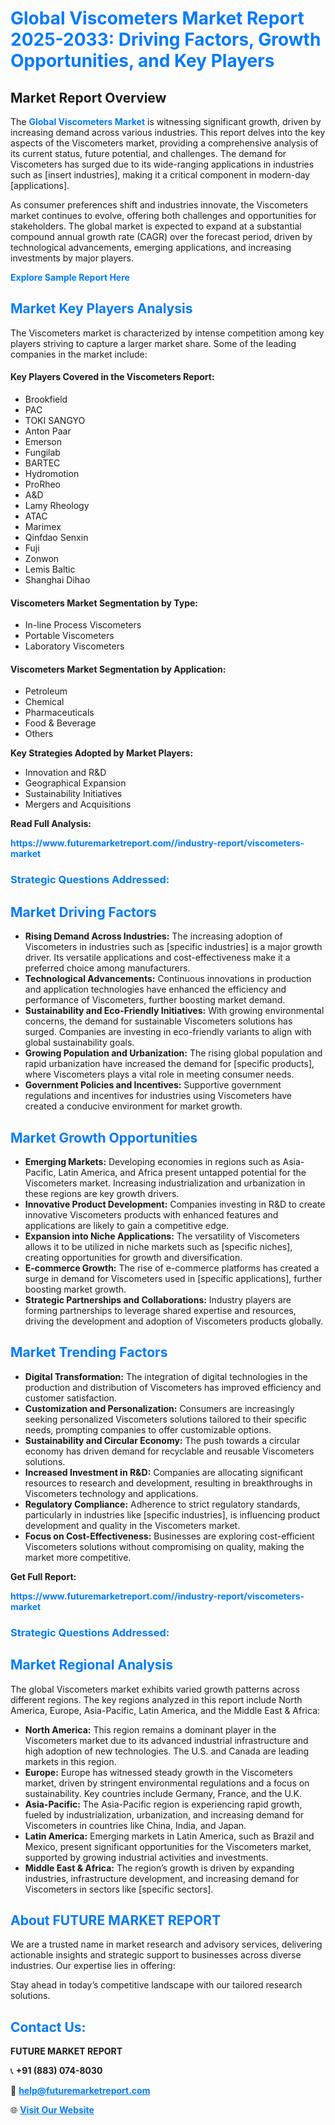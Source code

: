 <h1 style="color: #007BFF;">Global Viscometers Market Report 2025-2033: Driving Factors, Growth Opportunities, and Key Players</h1>

<section id="overview">
<h2>Market Report Overview</h2>
<p>The <a href="https://www.futuremarketreport.com//industry-report/viscometers-market" style="color: #007BFF; text-decoration: none;"><strong>Global Viscometers Market</strong></a> is witnessing significant growth, driven by increasing demand across various industries. This report delves into the key aspects of the Viscometers market, providing a comprehensive analysis of its current status, future potential, and challenges. The demand for Viscometers has surged due to its wide-ranging applications in industries such as [insert industries], making it a critical component in modern-day [applications].</p>
<p>As consumer preferences shift and industries innovate, the Viscometers market continues to evolve, offering both challenges and opportunities for stakeholders. The global market is expected to expand at a substantial compound annual growth rate (CAGR) over the forecast period, driven by technological advancements, emerging applications, and increasing investments by major players.</p>
</section>

<section id="overview">
<p><a href="https://www.futuremarketreport.com//request-sample/reportId=88585" style="color: #007BFF; text-decoration: none;"><strong>Explore Sample Report Here</strong></a></p>
</section>

<section id="key-players">
<h2 style="color: #007BFF;">Market Key Players Analysis</h2>
<p>The Viscometers market is characterized by intense competition among key players striving to capture a larger market share. Some of the leading companies in the market include:</p>
<h4>Key Players Covered in the Viscometers Report:</h4>
<ul><li>Brookfield</li><li>PAC</li><li>TOKI SANGYO</li><li>Anton Paar</li><li>Emerson</li><li>Fungilab</li><li>BARTEC</li><li>Hydromotion</li><li>ProRheo</li><li>A&amp;D</li><li>Lamy Rheology</li><li>ATAC</li><li>Marimex</li><li>Qinfdao Senxin</li><li>Fuji</li><li>Zonwon</li><li>Lemis Baltic</li><li>Shanghai Dihao</li></ul>
<h4>Viscometers Market Segmentation by Type:</h4>
<ul><li>In-line Process Viscometers</li><li>Portable Viscometers</li><li>Laboratory Viscometers</li></ul>

<h4>Viscometers Market Segmentation by Application:</h4>
<ul><li>Petroleum</li><li>Chemical</li><li>Pharmaceuticals</li><li>Food &amp; Beverage</li><li>Others</li></ul>
<p><strong>Key Strategies Adopted by Market Players:</strong></p>
<ul>
<li>Innovation and R&D</li>
<li>Geographical Expansion</li>
<li>Sustainability Initiatives</li>
<li>Mergers and Acquisitions</li>
</ul>
</section>

<section>
<p><strong>Read Full Analysis: </strong></p><a href="https://www.futuremarketreport.com//industry-report/viscometers-market" style="color: #007BFF; text-decoration: none;"><strong>https://www.futuremarketreport.com//industry-report/viscometers-market</strong></a>
<h3 style="color: #007BFF;">Strategic Questions Addressed:</h3>
</section>

<section id="driving-factors">
<h2 style="color: #007BFF;">Market Driving Factors</h2>
<ul>
<li><strong>Rising Demand Across Industries:</strong> The increasing adoption of Viscometers in industries such as [specific industries] is a major growth driver. Its versatile applications and cost-effectiveness make it a preferred choice among manufacturers.</li>
<li><strong>Technological Advancements:</strong> Continuous innovations in production and application technologies have enhanced the efficiency and performance of Viscometers, further boosting market demand.</li>
<li><strong>Sustainability and Eco-Friendly Initiatives:</strong> With growing environmental concerns, the demand for sustainable Viscometers solutions has surged. Companies are investing in eco-friendly variants to align with global sustainability goals.</li>
<li><strong>Growing Population and Urbanization:</strong> The rising global population and rapid urbanization have increased the demand for [specific products], where Viscometers plays a vital role in meeting consumer needs.</li>
<li><strong>Government Policies and Incentives:</strong> Supportive government regulations and incentives for industries using Viscometers have created a conducive environment for market growth.</li>
</ul>
</section>

<section id="growth-opportunities">
<h2 style="color: #007BFF;">Market Growth Opportunities</h2>
<ul>
<li><strong>Emerging Markets:</strong> Developing economies in regions such as Asia-Pacific, Latin America, and Africa present untapped potential for the Viscometers market. Increasing industrialization and urbanization in these regions are key growth drivers.</li>
<li><strong>Innovative Product Development:</strong> Companies investing in R&D to create innovative Viscometers products with enhanced features and applications are likely to gain a competitive edge.</li>
<li><strong>Expansion into Niche Applications:</strong> The versatility of Viscometers allows it to be utilized in niche markets such as [specific niches], creating opportunities for growth and diversification.</li>
<li><strong>E-commerce Growth:</strong> The rise of e-commerce platforms has created a surge in demand for Viscometers used in [specific applications], further boosting market growth.</li>
<li><strong>Strategic Partnerships and Collaborations:</strong> Industry players are forming partnerships to leverage shared expertise and resources, driving the development and adoption of Viscometers products globally.</li>
</ul>
</section>

<section id="trending-factors">
<h2 style="color: #007BFF;">Market Trending Factors</h2>
<ul>
<li><strong>Digital Transformation:</strong> The integration of digital technologies in the production and distribution of Viscometers has improved efficiency and customer satisfaction.</li>
<li><strong>Customization and Personalization:</strong> Consumers are increasingly seeking personalized Viscometers solutions tailored to their specific needs, prompting companies to offer customizable options.</li>
<li><strong>Sustainability and Circular Economy:</strong> The push towards a circular economy has driven demand for recyclable and reusable Viscometers solutions.</li>
<li><strong>Increased Investment in R&D:</strong> Companies are allocating significant resources to research and development, resulting in breakthroughs in Viscometers technology and applications.</li>
<li><strong>Regulatory Compliance:</strong> Adherence to strict regulatory standards, particularly in industries like [specific industries], is influencing product development and quality in the Viscometers market.</li>
<li><strong>Focus on Cost-Effectiveness:</strong> Businesses are exploring cost-efficient Viscometers solutions without compromising on quality, making the market more competitive.</li>
</ul>
</section>

<section>
<p><strong>Get Full Report: </strong></p><a href="https://www.futuremarketreport.com//industry-report/viscometers-market" style="color: #007BFF; text-decoration: none;"><strong>https://www.futuremarketreport.com//industry-report/viscometers-market</strong></a>
<h3 style="color: #007BFF;">Strategic Questions Addressed:</h3>
</section>


<section id="regional-analysis">
<h2 style="color: #007BFF;">Market Regional Analysis</h2>
<p>The global Viscometers market exhibits varied growth patterns across different regions. The key regions analyzed in this report include North America, Europe, Asia-Pacific, Latin America, and the Middle East & Africa:</p>
<ul>
<li><strong>North America:</strong> This region remains a dominant player in the Viscometers market due to its advanced industrial infrastructure and high adoption of new technologies. The U.S. and Canada are leading markets in this region.</li>
<li><strong>Europe:</strong> Europe has witnessed steady growth in the Viscometers market, driven by stringent environmental regulations and a focus on sustainability. Key countries include Germany, France, and the U.K.</li>
<li><strong>Asia-Pacific:</strong> The Asia-Pacific region is experiencing rapid growth, fueled by industrialization, urbanization, and increasing demand for Viscometers in countries like China, India, and Japan.</li>
<li><strong>Latin America:</strong> Emerging markets in Latin America, such as Brazil and Mexico, present significant opportunities for the Viscometers market, supported by growing industrial activities and investments.</li>
<li><strong>Middle East & Africa:</strong> The region’s growth is driven by expanding industries, infrastructure development, and increasing demand for Viscometers in sectors like [specific sectors].</li>
</ul>
</section>

<footer>
<h2 style="color: #007BFF;">About FUTURE MARKET REPORT</h2>
<p>We are a trusted name in market research and advisory services, delivering actionable insights and strategic support to businesses across diverse industries. Our expertise lies in offering:</p>

<p>Stay ahead in today’s competitive landscape with our tailored research solutions.</p>

<h2 style="color: #007BFF;">Contact Us:</h2>
<p><strong>FUTURE MARKET REPORT</strong></p>
<p>📞 <strong>+91 (883) 074-8030</strong></p>
<p>📧 <strong><a href="mailto:help@futuremarketreport.com" style="color: #007BFF;">help@futuremarketreport.com</a></strong></p>
<p>🌐 <strong><a href="https://www.futuremarketreport.com/" style="color: #007BFF;">Visit Our Website</a></strong></p>
</footer>